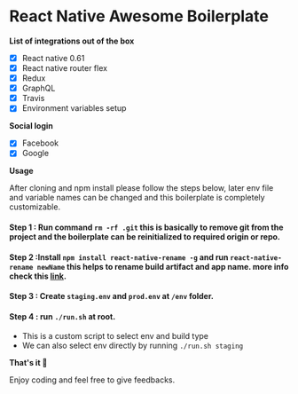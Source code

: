 # React Native Awesome Boilerplate

__List of integrations out of the box__
- [x] React native 0.61
- [x] React native router flex
- [x] Redux
- [x] GraphQL
- [x] Travis
- [x] Environment variables setup

__Social login__
- [x] Facebook
- [x] Google

__Usage__

After cloning and npm install please follow the steps below, later env file and variable names can be changed and this boilerplate is completely customizable.

#### Step 1 : Run command `rm -rf .git` this is basically to remove git from the project and the boilerplate can be reinitialized to required origin or repo.
#### Step 2 :Install `npm install react-native-rename -g` and run  `react-native-rename newName` this helps to rename build artifact and app name. more info check this [link](https://www.npmjs.com/package/react-native-rename).
#### Step 3 : Create `staging.env` and `prod.env` at `/env` folder.
#### Step 4 : run `./run.sh`  at root.
-  This is a custom script to select env and build type
-  We can also select env directly by running `./run.sh staging`

__That's it 🎉__

Enjoy coding and feel free to give feedbacks.
